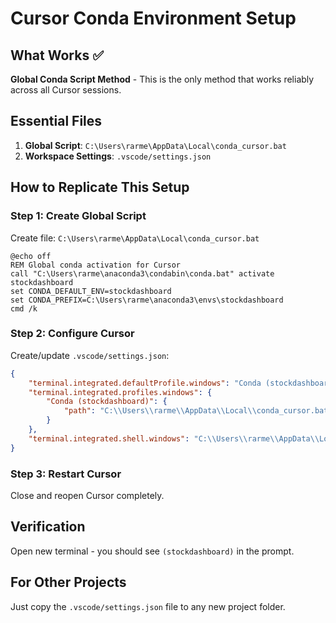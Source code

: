 # Cursor Conda Environment Setup

## What Works ✅

**Global Conda Script Method** - This is the only method that works reliably across all Cursor sessions.

## Essential Files

1. **Global Script**: `C:\Users\rarme\AppData\Local\conda_cursor.bat`
2. **Workspace Settings**: `.vscode/settings.json`

## How to Replicate This Setup

### Step 1: Create Global Script
Create file: `C:\Users\rarme\AppData\Local\conda_cursor.bat`
```batch
@echo off
REM Global conda activation for Cursor
call "C:\Users\rarme\anaconda3\condabin\conda.bat" activate stockdashboard
set CONDA_DEFAULT_ENV=stockdashboard
set CONDA_PREFIX=C:\Users\rarme\anaconda3\envs\stockdashboard
cmd /k
```

### Step 2: Configure Cursor
Create/update `.vscode/settings.json`:
```json
{
    "terminal.integrated.defaultProfile.windows": "Conda (stockdashboard)",
    "terminal.integrated.profiles.windows": {
        "Conda (stockdashboard)": {
            "path": "C:\\Users\\rarme\\AppData\\Local\\conda_cursor.bat"
        }
    },
    "terminal.integrated.shell.windows": "C:\\Users\\rarme\\AppData\\Local\\conda_cursor.bat"
}
```

### Step 3: Restart Cursor
Close and reopen Cursor completely.

## Verification
Open new terminal - you should see `(stockdashboard)` in the prompt.

## For Other Projects
Just copy the `.vscode/settings.json` file to any new project folder.
